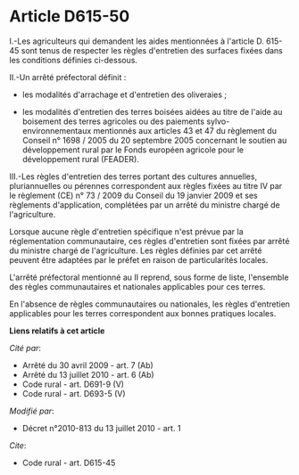 # Article D615-50

I.-Les agriculteurs qui demandent les aides mentionnées à l'article D. 615-45 sont tenus de respecter les règles d'entretien
des surfaces fixées dans les conditions définies ci-dessous. 

II.-Un arrêté préfectoral définit :

- les modalités d'arrachage et d'entretien des oliveraies ;

- les modalités d'entretien des terres boisées aidées au titre de l'aide au boisement des terres agricoles ou des paiements
sylvo-environnementaux mentionnés aux articles 43 et 47 du règlement du Conseil n° 1698 / 2005 du 20 septembre 2005
concernant le soutien au développement rural par le Fonds européen agricole pour le développement rural (FEADER). 

III.-Les règles d'entretien des terres portant des cultures annuelles, pluriannuelles ou pérennes correspondent aux règles
fixées au titre IV par le règlement (CE) n° 73 / 2009 du Conseil du 19 janvier 2009 et ses règlements d'application,
complétées par un arrêté du ministre chargé de l'agriculture. 

Lorsque aucune règle d'entretien spécifique n'est prévue par la réglementation communautaire, ces règles d'entretien sont
fixées par arrêté du ministre chargé de l'agriculture. Les règles définies par cet arrêté peuvent être adaptées par le préfet
en raison de particularités locales.

L'arrêté préfectoral mentionné au II reprend, sous forme de liste, l'ensemble des règles communautaires et nationales
applicables pour ces terres. 

En l'absence de règles communautaires ou nationales, les règles d'entretien applicables pour les terres correspondent aux
bonnes pratiques locales.

**Liens relatifs à cet article**

_Cité par_:

  - Arrêté du 30 avril 2009 - art. 7 (Ab)
  - Arrêté du 13 juillet 2010 - art. 6 (Ab)
  - Code rural - art. D691-9 (V)
  - Code rural - art. D693-5 (V)

_Modifié par_:

  - Décret n°2010-813 du 13 juillet 2010 - art. 1

_Cite_:

  - Code rural - art. D615-45
